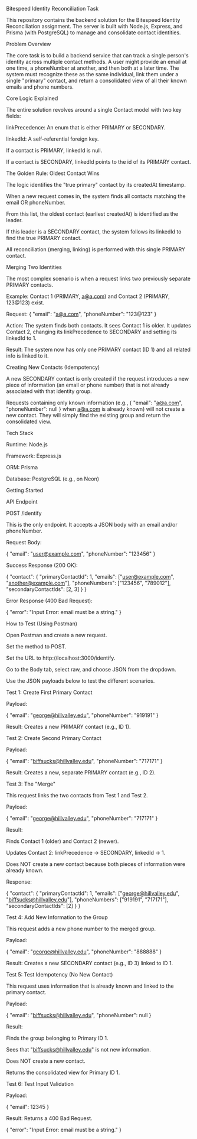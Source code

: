 Bitespeed Identity Reconciliation Task

This repository contains the backend solution for the Bitespeed Identity Reconciliation assignment. The server is built with Node.js, Express, and Prisma (with PostgreSQL) to manage and consolidate contact identities.

Problem Overview

The core task is to build a backend service that can track a single person's identity across multiple contact methods. A user might provide an email at one time, a phoneNumber at another, and then both at a later time. The system must recognize these as the same individual, link them under a single "primary" contact, and return a consolidated view of all their known emails and phone numbers.

Core Logic Explained

The entire solution revolves around a single Contact model with two key fields:

linkPrecedence: An enum that is either PRIMARY or SECONDARY.

linkedId: A self-referential foreign key.

If a contact is PRIMARY, linkedId is null.

If a contact is SECONDARY, linkedId points to the id of its PRIMARY contact.

The Golden Rule: Oldest Contact Wins

The logic identifies the "true primary" contact by its createdAt timestamp.

When a new request comes in, the system finds all contacts matching the email OR phoneNumber.

From this list, the oldest contact (earliest createdAt) is identified as the leader.

If this leader is a SECONDARY contact, the system follows its linkedId to find the true PRIMARY contact.

All reconciliation (merging, linking) is performed with this single PRIMARY contact.

Merging Two Identities

The most complex scenario is when a request links two previously separate PRIMARY contacts.

Example: Contact 1 (PRIMARY, a@a.com) and Contact 2 (PRIMARY, 123@123) exist.

Request: { "email": "a@a.com", "phoneNumber": "123@123" }

Action: The system finds both contacts. It sees Contact 1 is older. It updates Contact 2, changing its linkPrecedence to SECONDARY and setting its linkedId to 1.

Result: The system now has only one PRIMARY contact (ID 1) and all related info is linked to it.

Creating New Contacts (Idempotency)

A new SECONDARY contact is only created if the request introduces a new piece of information (an email or phone number) that is not already associated with that identity group.

Requests containing only known information (e.g., { "email": "a@a.com", "phoneNumber": null } when a@a.com is already known) will not create a new contact. They will simply find the existing group and return the consolidated view.

Tech Stack

Runtime: Node.js

Framework: Express.js

ORM: Prisma

Database: PostgreSQL (e.g., on Neon)

Getting Started

API Endpoint

POST /identify

This is the only endpoint. It accepts a JSON body with an email and/or phoneNumber.

Request Body:

{
  "email": "user@example.com",
  "phoneNumber": "123456"
}


Success Response (200 OK):

{
  "contact": {
    "primaryContactId": 1,
    "emails": ["user@example.com", "another@example.com"],
    "phoneNumbers": ["123456", "789012"],
    "secondaryContactIds": [2, 3]
  }
}


Error Response (400 Bad Request):

{
  "error": "Input Error: email must be a string."
}


How to Test (Using Postman)

Open Postman and create a new request.

Set the method to POST.

Set the URL to http://localhost:3000/identify.

Go to the Body tab, select raw, and choose JSON from the dropdown.

Use the JSON payloads below to test the different scenarios.

Test 1: Create First Primary Contact

Payload:

{
  "email": "george@hillvalley.edu",
  "phoneNumber": "919191"
}


Result: Creates a new PRIMARY contact (e.g., ID 1).

Test 2: Create Second Primary Contact

Payload:

{
  "email": "biffsucks@hillvalley.edu",
  "phoneNumber": "717171"
}


Result: Creates a new, separate PRIMARY contact (e.g., ID 2).

Test 3: The "Merge"

This request links the two contacts from Test 1 and Test 2.

Payload:

{
  "email": "george@hillvalley.edu",
  "phoneNumber": "717171"
}


Result:

Finds Contact 1 (older) and Contact 2 (newer).

Updates Contact 2: linkPrecedence -> SECONDARY, linkedId -> 1.

Does NOT create a new contact because both pieces of information were already known.

Response:

{
  "contact": {
    "primaryContactId": 1,
    "emails": ["george@hillvalley.edu", "biffsucks@hillvalley.edu"],
    "phoneNumbers": ["919191", "717171"],
    "secondaryContactIds": [2]
  }
}


Test 4: Add New Information to the Group

This request adds a new phone number to the merged group.

Payload:

{
  "email": "george@hillvalley.edu",
  "phoneNumber": "888888"
}


Result: Creates a new SECONDARY contact (e.g., ID 3) linked to ID 1.

Test 5: Test Idempotency (No New Contact)

This request uses information that is already known and linked to the primary contact.

Payload:

{
  "email": "biffsucks@hillvalley.edu",
  "phoneNumber": null
}


Result:

Finds the group belonging to Primary ID 1.

Sees that "biffsucks@hillvalley.edu" is not new information.

Does NOT create a new contact.

Returns the consolidated view for Primary ID 1.

Test 6: Test Input Validation

Payload:

{
  "email": 12345
}


Result: Returns a 400 Bad Request.

{
  "error": "Input Error: email must be a string."
}
